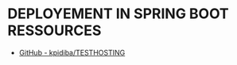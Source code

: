 # DEPLOYEMENT IN SPRING BOOT RESSOURCES

- [GitHub - kpidiba/TESTHOSTING](https://github.com/kpidiba/TESTHOSTING) 
